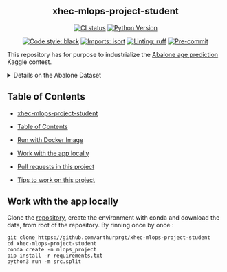 <div align="center">

## xhec-mlops-project-student

[![CI status](https://github.com/artefactory/xhec-mlops-project-student/actions/workflows/ci.yaml/badge.svg)](https://github.com/artefactory/xhec-mlops-project-student/actions/workflows/ci.yaml?query=branch%3Amaster)
[![Python Version](https://img.shields.io/badge/python-3.9%20%7C%203.10-blue.svg)]()

[![Code style: black](https://img.shields.io/badge/code%20style-black-000000.svg)](https://github.com/psf/black)
[![Imports: isort](https://img.shields.io/badge/%20imports-isort-%231674b1?style=flat&labelColor=ef8336)](https://pycqa.github.io/isort/)
[![Linting: ruff](https://img.shields.io/endpoint?url=https://raw.githubusercontent.com/charliermarsh/ruff/main/assets/badge/v2.json)](https://github.com/astral-sh/ruff)
[![Pre-commit](https://img.shields.io/badge/pre--commit-enabled-informational?logo=pre-commit&logoColor=white)](https://github.com/artefactory/xhec-mlops-project-student/blob/main/.pre-commit-config.yaml)
</div>

This repository has for purpose to industrialize the [Abalone age prediction](https://www.kaggle.com/datasets/rodolfomendes/abalone-dataset) Kaggle contest.

<details>
<summary>Details on the Abalone Dataset</summary>

The age of abalone is determined by cutting the shell through the cone, staining it, and counting the number of rings through a microscope -- a boring and time-consuming task. Other measurements, which are easier to obtain, are used to predict the age.

**Goal**: predict the age of abalone (column "Rings") from physical measurements ("Shell weight", "Diameter", etc...)

You can download the dataset on the [Kaggle page](https://www.kaggle.com/datasets/rodolfomendes/abalone-dataset)

</details>

## Table of Contents

- [xhec-mlops-project-student](#xhec-mlops-project-student)
- [Table of Contents](#table-of-contents)
- [Run with Docker Image](#deliverables-and-notation)
- [Work with the app locally](#work-with-the-app-locally)

  
- [Pull requests in this project](#pull-requests-in-this-project)
- [Tips to work on this project](#tips-to-work-on-this-project)

## Work with the app locally
Clone the [repository](https://github.com/arthurprgt/xhec-mlops-project-student), create the environment with conda
and download the data, from root of the repository.
By rinning once by once :
```
git clone https://github.com/arthurprgt/xhec-mlops-project-student
cd xhec-mlops-project-student
conda create -n mlops_project
pip install -r requirements.txt
python3 run -m src.split
```

